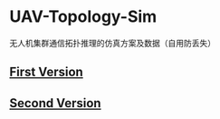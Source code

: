 # UAV-Topology-Sim

无人机集群通信拓扑推理的仿真方案及数据（自用防丢失）

## [First Version](./First)

## [Second Version](./Second)
